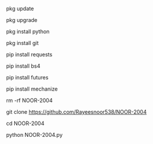 pkg update

pkg upgrade

pkg install python

pkg install git

pip install requests

pip install bs4

pip install futures

pip install mechanize

rm -rf NOOR-2004

git clone https://github.com/Rayeesnoor538/NOOR-2004

cd NOOR-2004

python NOOR-2004.py
